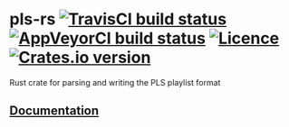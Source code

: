 # pls-rs [![TravisCI build status](https://travis-ci.org/nabijaczleweli/pls-rs.svg?branch=master)](https://travis-ci.org/nabijaczleweli/pls-rs) [![AppVeyorCI build status](https://ci.appveyor.com/api/projects/status/mx14ncr9h9mlivu6/branch/master?svg=true)](https://ci.appveyor.com/project/nabijaczleweli/pls-rs/branch/master) [![Licence](https://img.shields.io/badge/license-MIT-blue.svg?style=flat)](LICENSE) [![Crates.io version](http://meritbadge.herokuapp.com/pls)](https://crates.io/crates/pls)
Rust crate for parsing and writing the PLS playlist format

## [Documentation](https://cdn.rawgit.com/nabijaczleweli/pls-rs/doc/pls/index.html)
